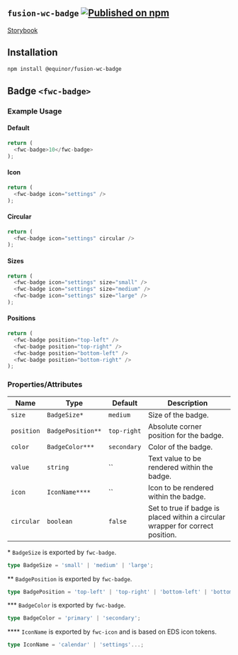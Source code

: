 <!--prettier-ignore-start-->
## `fusion-wc-badge` [![Published on npm](https://img.shields.io/npm/v/@equinor/fusion-wc-badge.svg)](https://www.npmjs.com/package/@equinor/fusion-wc-badge)

[Storybook](https://equinor.github.io/fusion-web-components/?path=/docs/data-badge)

## Installation
```sh
npm install @equinor/fusion-wc-badge
```

## Badge `<fwc-badge>`
### Example Usage

#### Default
```ts
return (
  <fwc-badge>10</fwc-badge>
);
```

#### Icon
```ts
return (
  <fwc-badge icon="settings" />
);
```

#### Circular
```ts
return (
  <fwc-badge icon="settings" circular />
);
```

#### Sizes
```ts
return (
  <fwc-badge icon="settings" size="small" />
  <fwc-badge icon="settings" size="medium" />
  <fwc-badge icon="settings" size="large" />
);
```

#### Positions
```ts
return (
  <fwc-badge position="top-left" />
  <fwc-badge position="top-right" />
  <fwc-badge position="bottom-left" />
  <fwc-badge position="bottom-right" />
);
```

### Properties/Attributes

Name                    | Type                            | Default          | Description
---------------------   | --------------                  | -----------      | -----------------
`size`                  | `BadgeSize*`                    | `medium`         | Size of the badge.
`position`              | `BadgePosition**`               | `top-right`      | Absolute corner position for the badge.
`color`                 | `BadgeColor***`                 | `secondary`      | Color of the badge.
`value`                 | `string`                        | ``               | Text value to be rendered within the badge.
`icon`                  | `IconName****`                  | ``               | Icon to be rendered within the badge.
`circular`              | `boolean`                       | `false`          | Set to true if badge is placed within a circular wrapper for correct position.

\*  `BadgeSize` is exported by `fwc-badge`.
```ts
type BadgeSize = 'small' | 'medium' | 'large';
```

\*\*  `BadgePosition` is exported by `fwc-badge`.
```ts
type BadgePosition = 'top-left' | 'top-right' | 'bottom-left' | 'bottom-right';
```

\*\*\*  `BadgeColor` is exported by `fwc-badge`.
```ts
type BadgeColor = 'primary' | 'secondary';
```

\*\*\*\*  `IconName` is exported by `fwc-icon` and is based on EDS icon tokens.
```ts
type IconName = 'calendar' | 'settings'...;
```
<!--prettier-ignore-end-->
